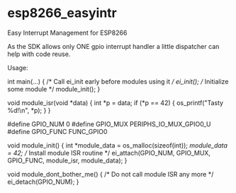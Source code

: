 # esp8266_easyintr
Easy Interrupt Management for ESP8266

As the SDK allows only ONE gpio interrupt handler a little dispatcher can help with code reuse.

Usage:

int main(...) {
	/* Call ei_init early before modules using it  */
	ei_init();
	/* Initialize some module */
	module_init();
}


void module_isr(void *data)
{
	int *p = data;
	if (*p == 42) {
		os_printf("Tasty %d!\n", *p);
	}
}

#define GPIO_NUM 0
#define GPIO_MUX PERIPHS_IO_MUX_GPIO0_U
#define GPIO_FUNC FUNC_GPIO0

void module_init()
{
	int *module_data = os_malloc(sizeof(int));
	*module_data = 42;
	/* Install module ISR routine */
	ei_attach(GPIO_NUM, GPIO_MUX, GPIO_FUNC, module_isr, module_data);
}

void module_dont_bother_me()
{
	/* Do not call module ISR any more */
	ei_detach(GPIO_NUM);
}
